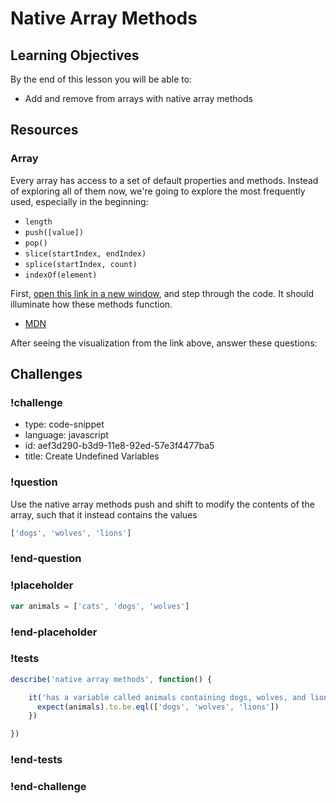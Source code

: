 # Native Array Methods

## Learning Objectives

By the end of this lesson you will be able to:

* Add and remove from arrays with native array methods

## Resources


### Array

Every array has access to a set of default properties and methods. Instead of exploring all of them now, we're going to explore the most frequently used, especially in the beginning:

 - `length`
 - `push([value])`
 - `pop()`
 - `slice(startIndex, endIndex)`
 - `splice(startIndex, count)`
 - `indexOf(element)`

First, [open this link in a new window](https://goo.gl/COHJVm), and step through the code. It should illuminate how these methods function.

* [MDN](https://developer.mozilla.org/en-US/docs/Web/JavaScript/Reference/Global_Objects/Array)

After seeing the visualization from the link above, answer these questions:

## Challenges

<!-- Question -->

### !challenge

* type: code-snippet
* language: javascript
* id: aef3d290-b3d9-11e8-92ed-57e3f4477ba5
* title: Create Undefined Variables

### !question

Use the native array methods push and shift to modify
the contents of the array, such that it instead contains the values

```js
['dogs', 'wolves', 'lions']
```

### !end-question

### !placeholder

```js
var animals = ['cats', 'dogs', 'wolves']
```

### !end-placeholder

### !tests

```js
describe('native array methods', function() {

    it('has a variable called animals containing dogs, wolves, and lions', function() {
      expect(animals).to.be.eql(['dogs', 'wolves', 'lions'])
    })

})
```

### !end-tests

### !end-challenge
